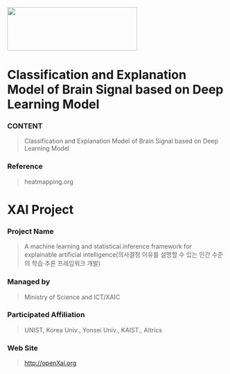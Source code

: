 <img src="http://xai.unist.ac.kr/static/img/logos/XAIC_logo.png" width="300" height="100">

# Classification and Explanation Model of Brain Signal based on Deep Learning Model

### **CONTENT**
> Classification and Explanation Model of Brain Signal based on Deep Learning Model

### **Reference**
> heatmapping.org
# XAI Project 

### **Project Name** 
> A machine learning and statistical inference framework for explainable artificial intelligence(의사결정 이유를 설명할 수 있는 인간 수준의 학습·추론 프레임워크 개발)
### **Managed by** 
> Ministry of Science and ICT/XAIC
### **Participated Affiliation** 
> UNIST, Korea Univ., Yonsei Univ., KAIST., AItrics
### **Web Site** 
> <http://openXai.org>

